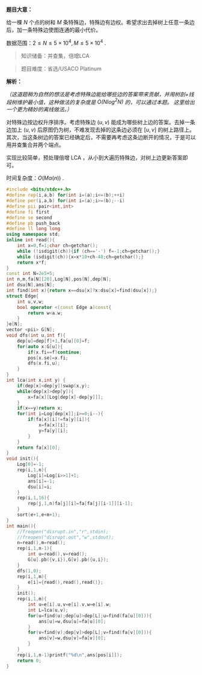 **题目大意：**

给一棵 $N$ 个点的树和 $M$ 条特殊边，特殊边有边权。希望求出去掉树上任意一条边后，加一条特殊边使图连通的最小代价。

数据范围：$2\le N\le 5\times 10^4,M\le 5\times10^4$ .

> 知识储备：并查集，倍增LCA

> 题目难度：省选/USACO Platinum

**解析：**

*（这道题稍为自然的想法是考虑特殊边能给哪些边的答案带来贡献，并用树剖+线段树维护最小值，这种做法的复杂度是 $O(N\log^2 N)$ 的，可以通过本题。 这里给出一个更为精妙的离线做法。）*

对特殊边按边权升序排序。考虑特殊边 $(u,v)$ 能成为哪些树上边的答案。去掉一条边加上 $(u,v)$ 后原图仍为树，不难发现去掉的这条边必须在 $[u,v]$ 的树上路径上。其次，当这条树边的答案已经确定后，不需要再考虑这条边断开的情况，于是可以用并查集合并两个端点。

实现比较简单，预处理倍增 LCA ，从小到大遍历特殊边，对树上边更新答案即可。

时间复杂度：$O(M\alpha(n))$ .

```cpp
#include <bits/stdc++.h>
#define rep(i,a,b) for(int i=(a);i<=(b);++i)
#define per(i,a,b) for(int i=(a);i>=(b);--i)
#define pii pair<int,int>
#define fi first
#define se second
#define pb push_back
#define ll long long
using namespace std;
inline int read(){
    int x=0,f=1;char ch=getchar();
    while (!isdigit(ch)){if (ch=='-') f=-1;ch=getchar();}
    while (isdigit(ch)){x=x*10+ch-48;ch=getchar();}
    return x*f;
}
const int N=2e5+5;
int n,m,fa[N][20],Log[N],pos[N],dep[N];
int dsu[N],ans[N];
int find(int x){return x==dsu[x]?x:dsu[x]=find(dsu[x]);}
struct Edge{
    int u,v,w;
    bool operator <(const Edge a)const{
        return w<a.w;
    }
}e[N];
vector <pii> G[N];
void dfs(int u,int f){
    dep[u]=dep[f]+1,fa[u][0]=f;
    for(auto x:G[u]){
        if(x.fi==f)continue;
        pos[x.se]=x.fi;
        dfs(x.fi,u);
    }
}
int lca(int x,int y) {
	if(dep[x]<dep[y])swap(x,y);
	while(dep[x]>dep[y]){
	    x=fa[x][Log[dep[x]-dep[y]]];
	}
    if(x==y)return x;
    for(int i=Log[dep[x]];i>=0;i--){
        if(fa[x][i]!=fa[y][i]){
            x=fa[x][i];
            y=fa[y][i];
        }
    }
    return fa[x][0];
}
void init(){
    Log[0]=-1;
    rep(i,1,n){
        Log[i]=Log[i>>1]+1;
        ans[i]=-1;
        dsu[i]=i;
    }
    rep(i,1,16){
        rep(j,1,n)fa[j][i]=fa[fa[j][i-1]][i-1];
    }
    sort(e+1,e+m+1);
}
int main(){
    //freopen("disrupt.in","r",stdin);
    //freopen("disrupt.out","w",stdout);
    n=read(),m=read();
    rep(i,1,n-1){
        int u=read(),v=read();
        G[u].pb({v,i}),G[v].pb({u,i});
    }
    dfs(1,0);
    rep(i,1,m){
        e[i]={read(),read(),read()};
    }
    init();
    rep(i,1,m){
        int u=e[i].u,v=e[i].v,w=e[i].w;
        int L=lca(u,v);
        for(u=find(u);dep[u]>dep[L];u=find(fa[u][0])){
            ans[u]=w,dsu[u]=fa[u][0];
        }
        for(v=find(v);dep[v]>dep[L];v=find(fa[v][0])){
            ans[v]=w,dsu[v]=fa[v][0];
        }
    }
    rep(i,1,n-1)printf("%d\n",ans[pos[i]]);
    return 0;
}
```


